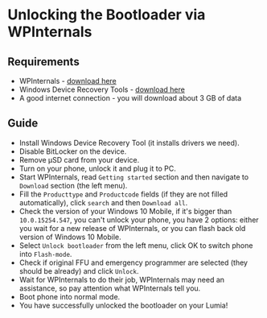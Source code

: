 # Unlocking the Bootloader via WPInternals

## Requirements

- WPInternals - [download here](https://wpinternals.net/index.php/downloads)
- Windows Device Recovery Tools - [download here](https://support.microsoft.com/en-us/help/12379/windows-10-mobile-device-recovery-tool-faq)
- A good internet connection - you will download about 3 GB of data

## Guide

- Install Windows Device Recovery Tool (it installs drivers we need).
- Disable BitLocker on the device.
- Remove μSD card from your device.
- Turn on your phone, unlock it and plug it to PC.
- Start WPInternals, read `Getting started` section and then navigate to `Download` section (the left menu).
- Fill the `Producttype` and `Productcode` fields (if they are not filled automatically), click `search` and then `Download all`.
- Check the version of your Windows 10 Mobile, if it's bigger than `10.0.15254.547`, you can't unlock your phone, you have 2 options: either you wait for a new release of WPInternals, or you can flash back old version of Windows 10 Mobile.
- Select `Unlock bootloader` from the left menu, click OK to switch phone into `Flash-mode`.
- Check if original FFU and emergency programmer are selected (they should be already) and click `Unlock`.
- Wait for WPInternals to do their job, WPInternals may need an assistance, so pay attention what WPInternals tell you.
- Boot phone into normal mode.
- You have successfully unlocked the bootloader on your Lumia!
